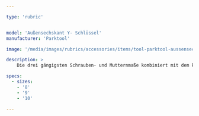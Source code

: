 ```yaml
---

type: 'rubric'


model: 'Außensechskant Y- Schlüssel'
manufacturer: 'Parktool'

image: '/media/images/rubrics/accessories/items/tool-parktool-aussensechskant-yschlüssel.png'

description: >
    Die drei gängigsten Schrauben- und Mutternmaße kombiniert mit dem klassischen Park Tool Y-Schlüsseldesign, aus geschmiedetem CR-V Stahl.

specs: 
  - sizes:
    - '8'
    - '9'
    - '10'

---
```

